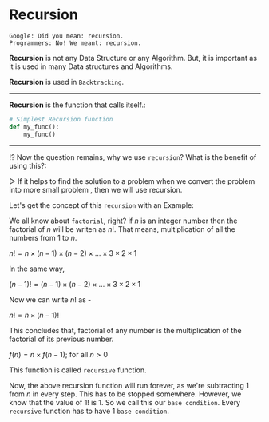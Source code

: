 # Recursion

```joke
Google: Did you mean: recursion.
Programmers: No! We meant: recursion.
```

**Recursion** is not any Data Structure or any Algorithm. But, it is important as it is used in many Data structures and Algorithms.

**Recursion** is used in `Backtracking`.

---



**Recursion** is the function that calls itself.:

```python
# Simplest Recursion function
def my_func():
    my_func()
```



---



⁉️ Now the question remains, why we use `recursion`? What is the benefit of using this?:

▷ If it helps to find the solution to a problem when we convert the problem into more small problem ,
then we will use recursion.

Let's get the concept of this `recursion` with an Example:

We all know about `factorial`, right? if $n$ is an integer number then the factorial of $n$ will be writen as $n!$.
That means, multiplication of all the numbers from 1 to $n$.

$n! = n \times (n - 1) \times (n - 2) \times ... \times 3 \times 2 \times 1$

In the same way,

$(n - 1)! = (n - 1) \times (n - 2) \times ... \times 3 \times 2 \times 1$

Now we can write $n!$ as -

$n! = n \times (n - 1)!$

This concludes that, factorial of any number is the multiplication of the factorial of its previous number.

$f(n) = n \times f(n - 1);$ for all $n > 0$

This function is called `recursive` function.

Now, the above recursion function will run forever, as we're subtracting 1 from $n$ in every step.
This has to be stopped somewhere. However, we know that the value of $1!$ is 1. So we call this our `base condition`.
Every `recursive` function has to have 1 `base condition`.
